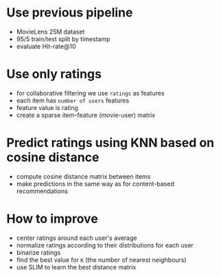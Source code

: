# Use previous pipeline

* MovieLens 25M dataset
* 95/5 train/test split by timestamp
* evaluate Hit-rate@10

# Use only ratings

* for collaborative filtering we use `ratings` as features
* each item has `number of users` features
* feature value is rating
* create a sparse item-feature (movie-user) matrix

# Predict ratings using KNN based on cosine distance

* compute cosine distance matrix between items
* make predictions in the same way as for content-based recommendations

# How to improve

* center ratings around each user's average
* normalize ratings according to their distributions for each user 
* binarize ratings
* find the best value for `K` (the number of nearest neighbours)
* use SLIM to learn the best distance matrix
